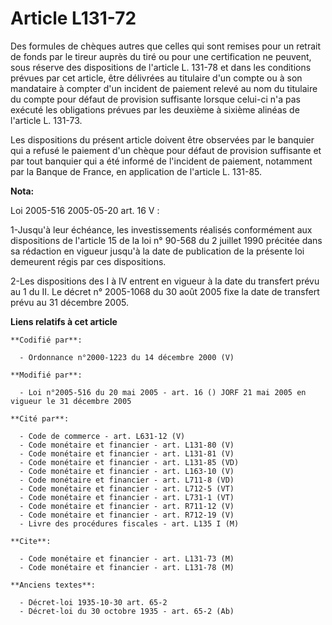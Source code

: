 # Article L131-72

Des formules de chèques autres que celles qui sont remises pour un retrait de fonds par le tireur auprès du tiré ou pour une
certification ne peuvent, sous réserve des dispositions de l'article L. 131-78 et dans les conditions prévues par cet
article, être délivrées au titulaire d'un compte ou à son mandataire à compter d'un incident de paiement relevé au nom du
titulaire du compte pour défaut de provision suffisante lorsque celui-ci n'a pas exécuté les obligations prévues par les
deuxième à sixième alinéas de l'article L. 131-73.

Les dispositions du présent article doivent être observées par le banquier qui a refusé le paiement d'un chèque pour défaut
de provision suffisante et par tout banquier qui a été informé de l'incident de paiement, notamment par la Banque de France,
en application de l'article L. 131-85.

**Nota:**

Loi 2005-516 2005-05-20 art. 16 V : 

1-Jusqu'à leur échéance, les investissements réalisés conformément aux dispositions de l'article 15 de la loi n° 90-568 du 2
juillet 1990 précitée dans sa rédaction en vigueur jusqu'à la date de publication de la présente loi demeurent régis par ces
dispositions. 

2-Les dispositions des I à IV entrent en vigueur à la date du transfert prévu au 1 du II. Le décret n° 2005-1068 du 30 août
2005 fixe la date de transfert prévu au 31 décembre 2005.

**Liens relatifs à cet article**

	**Codifié par**:

	  - Ordonnance n°2000-1223 du 14 décembre 2000 (V)

	**Modifié par**:

	  - Loi n°2005-516 du 20 mai 2005 - art. 16 () JORF 21 mai 2005 en vigueur le 31 décembre 2005

	**Cité par**:

	  - Code de commerce - art. L631-12 (V)
	  - Code monétaire et financier - art. L131-80 (V)
	  - Code monétaire et financier - art. L131-81 (V)
	  - Code monétaire et financier - art. L131-85 (VD)
	  - Code monétaire et financier - art. L163-10 (V)
	  - Code monétaire et financier - art. L711-8 (VD)
	  - Code monétaire et financier - art. L712-5 (VT)
	  - Code monétaire et financier - art. L731-1 (VT)
	  - Code monétaire et financier - art. R711-12 (V)
	  - Code monétaire et financier - art. R712-19 (V)
	  - Livre des procédures fiscales - art. L135 I (M)

	**Cite**:

	  - Code monétaire et financier - art. L131-73 (M)
	  - Code monétaire et financier - art. L131-78 (M)

	**Anciens textes**:

	  - Décret-loi 1935-10-30 art. 65-2
	  - Décret-loi du 30 octobre 1935 - art. 65-2 (Ab)
